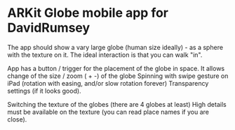 ARKit Globe mobile app for DavidRumsey
=======

The app should show a vary large globe (human size ideally) - as a sphere with the texture on it.
The ideal interaction is that you can walk "in". 

App has a button / trigger for the placement of the globe in space.
It allows change of the size / zoom ( + -) of the globe
Spinning with swipe gesture on iPad (rotation with easing, and/or slow rotation forever)
Transparency settings (if it looks good).

Switching the texture of the globes (there are 4 globes at least)
High details must be available on the texture (you can read place names if you are close).
